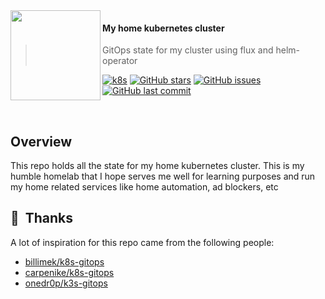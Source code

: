 <img src="https://camo.githubusercontent.com/5b298bf6b0596795602bd771c5bddbb963e83e0f/68747470733a2f2f692e696d6775722e636f6d2f7031527a586a512e706e67" align="left" width="144px" height="144px"/>

#### My home kubernetes cluster

> GitOps state for my cluster using flux and helm-operator

[![k8s](https://img.shields.io/badge/k8s-v1.25.4-orange?style=flat-square)](https://k3s.io/)
[![GitHub stars](https://img.shields.io/github/stars/blackjid/k3s-gitops?color=green&style=flat-square)](https://github.com/buroa/k8s-gitops/stargazers)
[![GitHub issues](https://img.shields.io/github/issues/buroa/k8s-gitops?style=flat-square)](https://github.com/buroa/k3s-gitops/issues)
[![GitHub last commit](https://img.shields.io/github/last-commit/buroa/k8s-gitops?color=purple&style=flat-square)](https://github.com/buroa/k8s-gitops/commits/master)

<br/>

## Overview

This repo holds all the state for my home kubernetes cluster. This is my humble homelab that I hope serves me well for learning purposes and run my home related services like home automation, ad blockers, etc

## :handshake:&nbsp; Thanks

A lot of inspiration for this repo came from the following people:

- [billimek/k8s-gitops](https://github.com/billimek/k8s-gitops)
- [carpenike/k8s-gitops](https://github.com/carpenike/k8s-gitops)
- [onedr0p/k3s-gitops](https://github.com/onedr0p/k3s-gitops)
